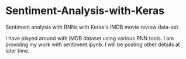 # Sentiment-Analysis-with-Keras
Sentiment analysis with RNNs with Keras's IMDB movie review data-set

I have played around with IMDB dataset using various RNN tools. I am providing my work with sentiment.ipynb. I will be posting other details at later time.
